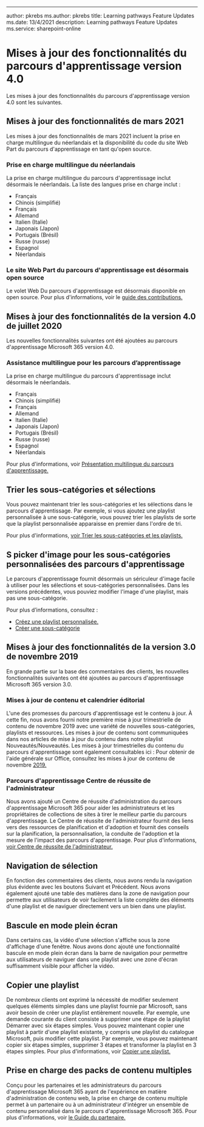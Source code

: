 ---
author: pkrebs ms.author: pkrebs title: Learning pathways Feature Updates ms.date: 13/4/2021 description: Learning pathways Feature Updates ms.service: sharepoint-online

# <a name="learning-pathways-version-40-feature-updates"></a>Mises à jour des fonctionnalités du parcours d'apprentissage version 4.0
Les mises à jour des fonctionnalités du parcours d'apprentissage version 4.0 sont les suivantes.  

## <a name="march-2021-feature-updates"></a>Mises à jour des fonctionnalités de mars 2021
Les mises à jour des fonctionnalités de mars 2021 incluent la prise en charge multilingue du néerlandais et la disponibilité du code du site Web Part du parcours d'apprentissage en tant qu'open source. 

### <a name="multilingual-support-for-dutch"></a>Prise en charge multilingue du néerlandais 
La prise en charge multilingue du parcours d'apprentissage inclut désormais le néerlandais. La liste des langues prise en charge inclut : 
- Français     
- Chinois (simplifié) 
- Français 
- Allemand 
- Italien (Italie) 
- Japonais (Japon) 
- Portugais (Brésil) 
- Russe (russe) 
- Espagnol
- Néerlandais 

### <a name="learning-pathways-web-part-is-now-open-source"></a>Le site Web Part du parcours d'apprentissage est désormais open source
Le volet Web Du parcours d'apprentissage est désormais disponible en open source. Pour plus d'informations, voir le [guide des contributions.](https://github.com/pnp/custom-learning-office-365#contributions)

## <a name="july-2020-version-40-feature-updates"></a>Mises à jour des fonctionnalités de la version 4.0 de juillet 2020 

Les nouvelles fonctionnalités suivantes ont été ajoutées au parcours d'apprentissage Microsoft 365 version 4.0. 

### <a name="multilingual-support-for-learning-pathways"></a>Assistance multilingue pour les parcours d’apprentissage 
La prise en charge multilingue du parcours d'apprentissage inclut désormais le néerlandais. 
- Français     
- Chinois (simplifié) 
- Français 
- Allemand 
- Italien (Italie) 
- Japonais (Japon) 
- Portugais (Brésil) 
- Russe (russe) 
- Espagnol
- Néerlandais 


Pour plus d'informations, voir [Présentation multilingue du parcours d'apprentissage.](custom_overview.md) 

## <a name="sort-subcategories-and-playlists"></a>Trier les sous-catégories et sélections

Vous pouvez maintenant trier les sous-catégories et les sélections dans le parcours d'apprentissage. Par exemple, si vous ajoutez une playlist personnalisée à une sous-catégorie, vous pouvez trier les playlists de sorte que la playlist personnalisée apparaisse en premier dans l'ordre de tri. 

Pour plus d'informations, [voir Trier les sous-catégories et les playlists.](custom_sortsubplay.md) 

## <a name="image-picker-for-learning-pathways-custom-subcategories"></a>S picker d'image pour les sous-catégories personnalisées des parcours d'apprentissage 
Le parcours d'apprentissage fournit désormais un sériculeur d'image facile à utiliser pour les sélections et sous-catégories personnalisées.  Dans les versions précédentes, vous pouviez modifier l'image d'une playlist, mais pas une sous-catégorie.  

Pour plus d’informations, consultez :
- [Créez une playlist personnalisée.](custom_createnewplaylist.md) 
- [Créer une sous-catégorie](custom_createnewcat.md)

## <a name="november-2019-version-30-feature-updates"></a>Mises à jour des fonctionnalités de la version 3.0 de novembre 2019
En grande partie sur la base des commentaires des clients, les nouvelles fonctionnalités suivantes ont été ajoutées au parcours d'apprentissage Microsoft 365 version 3.0.

### <a name="content-updates-and-editorial-calendar"></a>Mises à jour de contenu et calendrier éditorial
L'une des promesses du parcours d'apprentissage est le contenu à jour. À cette fin, nous avons fourni notre première mise à jour trimestrielle de contenu de novembre 2019 avec une variété de nouvelles sous-catégories, playlists et ressources. Les mises à jour de contenu sont communiquées dans nos articles de mise à jour du contenu dans notre playlist Nouveautés/Nouveautés. Les mises à jour trimestrielles du contenu du parcours d'apprentissage sont également consultables ici : Pour obtenir de l'aide générale sur Office, consultez les mises à jour de contenu de novembre [2019.](custom_contentupdates.md)

### <a name="learning-pathways-admin-success-center"></a>Parcours d'apprentissage Centre de réussite de l'administrateur
Nous avons ajouté un Centre de réussite d'administration du parcours d'apprentissage Microsoft 365 pour aider les administrateurs et les propriétaires de collections de sites à tirer le meilleur partie du parcours d'apprentissage. Le Centre de réussite de l'administrateur fournit des liens vers des ressources de planification et d'adoption et fournit des conseils sur la planification, la personnalisation, la conduite de l'adoption et la mesure de l'impact des parcours d'apprentissage. Pour plus d'informations, [voir Centre de réussite de l'administrateur.](custom_successcenter.md)

## <a name="playlist-navigation"></a>Navigation de sélection
En fonction des commentaires des clients, nous avons rendu la navigation plus évidente avec les boutons Suivant et Précédent. Nous avons également ajouté une table des matières dans la zone de navigation pour permettre aux utilisateurs de voir facilement la liste complète des éléments d'une playlist et de naviguer directement vers un bien dans une playlist.

## <a name="toggle-full-screen-mode"></a>Bascule en mode plein écran
Dans certains cas, la vidéo d'une sélection s'affiche sous la zone d'affichage d'une fenêtre. Nous avons donc ajouté une fonctionnalité bascule en mode plein écran dans la barre de navigation pour permettre aux utilisateurs de naviguer dans une playlist avec une zone d'écran suffisamment visible pour afficher la vidéo.

## <a name="copy-a-playlist"></a>Copier une playlist
De nombreux clients ont exprimé la nécessité de modifier seulement quelques éléments simples dans une playlist fournie par Microsoft, sans avoir besoin de créer une playlist entièrement nouvelle. Par exemple, une demande courante du client consiste à supprimer une étape de la playlist Démarrer avec six étapes simples. Vous pouvez maintenant copier une playlist à partir d'une playlist existante, y compris une playlist du catalogue Microsoft, puis modifier cette playlist. Par exemple, vous pouvez maintenant copier six étapes simples, supprimer 3 étapes et transformer la playlist en 3 étapes simples. Pour plus d'informations, voir [Copier une playlist.](custom_copyplaylist.md)

## <a name="multi-content-pack-support"></a>Prise en charge des packs de contenu multiples
Conçu pour les partenaires et les administrateurs du parcours d'apprentissage Microsoft 365 ayant de l'expérience en matière d'administration de contenu web, la prise en charge de contenu multiple permet à un partenaire ou à un administrateur d'intégrer un ensemble de contenu personnalisé dans le parcours d'apprentissage Microsoft 365. Pour plus d'informations, voir [le Guide du partenaire.](custom_partnerguide.md)

